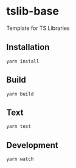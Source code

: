 # tslib-base

Template for TS Libraries

## Installation

```
yarn install
```

## Build

```
yarn build
```

## Text

```
yarn test
```

## Development

```
yarn watch
```
